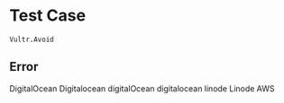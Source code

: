 # Test Case

    Vultr.Avoid

## Error

DigitalOcean
Digitalocean
digitalOcean
digitalocean
linode
Linode
AWS
